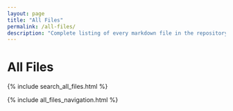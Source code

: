 ```yaml
---
layout: page
title: "All Files"
permalink: /all-files/
description: "Complete listing of every markdown file in the repository"
---
```


# All Files

{% include search_all_files.html %}

{% include all_files_navigation.html %}


